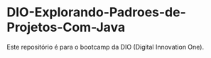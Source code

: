 # DIO-Explorando-Padroes-de-Projetos-Com-Java
Este repositório é para o bootcamp da DIO (Digital Innovation One). 

